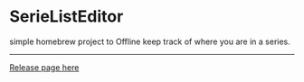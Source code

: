 # SerieListEditor

simple homebrew project to Offline keep track of where you are in a series.

---

[Release page here](https://github.com/gamepro110/SerieListEditor/releases)